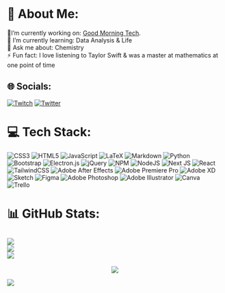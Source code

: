 # 💫 About Me:
🔭I’m currently working on: [Good Morning Tech](https://github.com/GoodMorninTech).<br>🌱 I’m currently learning: Data Analysis & Life<br>💬 Ask me about: Chemistry<br>⚡ Fun fact: I love listening to Taylor Swift & was a master at mathematics at one point of time


## 🌐 Socials:
[![Twitch](https://img.shields.io/badge/Twitch-%239146FF.svg?logo=Twitch&logoColor=white)](https://twitch.tv/harrydadev) [![Twitter](https://img.shields.io/badge/Twitter-%231DA1F2.svg?logo=Twitter&logoColor=white)](https://twitter.com/harrydadev) 

# 💻 Tech Stack:
![CSS3](https://img.shields.io/badge/css3-%231572B6.svg?style=for-the-badge&logo=css3&logoColor=white) ![HTML5](https://img.shields.io/badge/html5-%23E34F26.svg?style=for-the-badge&logo=html5&logoColor=white) ![JavaScript](https://img.shields.io/badge/javascript-%23323330.svg?style=for-the-badge&logo=javascript&logoColor=%23F7DF1E) ![LaTeX](https://img.shields.io/badge/latex-%23008080.svg?style=for-the-badge&logo=latex&logoColor=white) ![Markdown](https://img.shields.io/badge/markdown-%23000000.svg?style=for-the-badge&logo=markdown&logoColor=white) ![Python](https://img.shields.io/badge/python-3670A0?style=for-the-badge&logo=python&logoColor=ffdd54) ![Bootstrap](https://img.shields.io/badge/bootstrap-%23563D7C.svg?style=for-the-badge&logo=bootstrap&logoColor=white) ![Electron.js](https://img.shields.io/badge/Electron-191970?style=for-the-badge&logo=Electron&logoColor=white) ![jQuery](https://img.shields.io/badge/jquery-%230769AD.svg?style=for-the-badge&logo=jquery&logoColor=white) ![NPM](https://img.shields.io/badge/NPM-%23000000.svg?style=for-the-badge&logo=npm&logoColor=white) ![NodeJS](https://img.shields.io/badge/node.js-6DA55F?style=for-the-badge&logo=node.js&logoColor=white) ![Next JS](https://img.shields.io/badge/Next-black?style=for-the-badge&logo=next.js&logoColor=white) ![React](https://img.shields.io/badge/react-%2320232a.svg?style=for-the-badge&logo=react&logoColor=%2361DAFB) ![TailwindCSS](https://img.shields.io/badge/tailwindcss-%2338B2AC.svg?style=for-the-badge&logo=tailwind-css&logoColor=white) ![Adobe After Effects](https://img.shields.io/badge/Adobe%20After%20Effects-9999FF.svg?style=for-the-badge&logo=Adobe%20After%20Effects&logoColor=white) ![Adobe Premiere Pro](https://img.shields.io/badge/Adobe%20Premiere%20Pro-9999FF.svg?style=for-the-badge&logo=Adobe%20Premiere%20Pro&logoColor=white) ![Adobe XD](https://img.shields.io/badge/Adobe%20XD-470137?style=for-the-badge&logo=Adobe%20XD&logoColor=#FF61F6) ![Sketch](https://img.shields.io/badge/Sketch-FFB387?style=for-the-badge&logo=sketch&logoColor=black) 	![Figma](https://img.shields.io/badge/figma-%23F24E1E.svg?style=for-the-badge&logo=figma&logoColor=white) ![Adobe Photoshop](https://img.shields.io/badge/adobephotoshop-%2331A8FF.svg?style=for-the-badge&logo=adobephotoshop&logoColor=white) ![Adobe Illustrator](https://img.shields.io/badge/adobeillustrator-%23FF9A00.svg?style=for-the-badge&logo=adobeillustrator&logoColor=white) ![Canva](https://img.shields.io/badge/Canva-%2300C4CC.svg?style=for-the-badge&logo=Canva&logoColor=white) ![Trello](https://img.shields.io/badge/Trello-%23026AA7.svg?style=for-the-badge&logo=Trello&logoColor=white)
# 📊 GitHub Stats:
![](https://github-readme-stats.vercel.app/api?username=ImmaHarry&theme=maroongold&hide_border=true&include_all_commits=true&count_private=true)<br/>
![](https://github-readme-streak-stats.herokuapp.com/?user=ImmaHarry&theme=maroongold&hide_border=true)<br/>
![](https://github-readme-stats.vercel.app/api/top-langs/?username=ImmaHarry&theme=maroongold&hide_border=true&include_all_commits=true&count_private=true&layout=compact)
---
<div align="center"><img src="https://spotify-github-profile.vercel.app/api/view?uid=31rnoktz2qe57ofarxjbndeb5pz4&cover_image=true&theme=default&show_offline=false&background_color=121212" /></div>  

![](https://camo.githubusercontent.com/1debeb434aa375a3240267af078510d1f7a8c8c016b4622a81b882bc3c8edacf/68747470733a2f2f6b6f6d617265762e636f6d2f67687076632f3f757365726e616d653d696d6d616861727279266c6162656c3d566965777325323025463025394625393125383026636f6c6f723d666630303030267374796c653d666c61742d737175617265)
